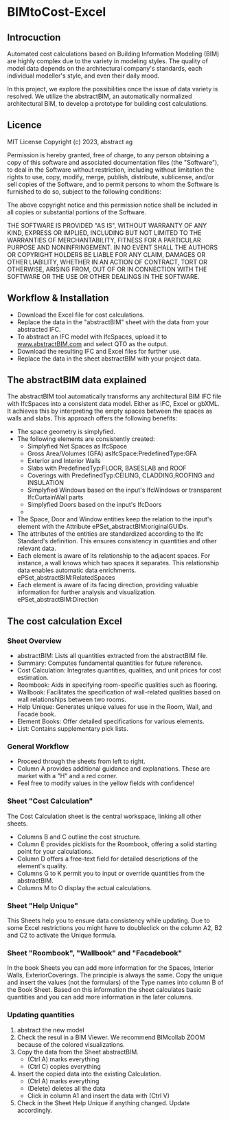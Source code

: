 # BIMtoCost-Excel

## Introcuction

Automated cost calculations based on Building Information Modeling (BIM) are highly complex due to the variety in modeling styles. The quality of model data depends on the architectural company's standards, each individual modeller's style, and even their daily mood.

In this project, we explore the possibilities once the issue of data variety is resolved. We utilize the abstractBIM, an automatically normalized architectural BIM, to develop a prototype for building cost calculations.

## Licence
MIT License
Copyright (c) 2023, abstract ag

Permission is hereby granted, free of charge, to any person obtaining a copy
of this software and associated documentation files (the "Software"), to deal
in the Software without restriction, including without limitation the rights
to use, copy, modify, merge, publish, distribute, sublicense, and/or sell
copies of the Software, and to permit persons to whom the Software is
furnished to do so, subject to the following conditions:

The above copyright notice and this permission notice shall be included in all
copies or substantial portions of the Software.

THE SOFTWARE IS PROVIDED "AS IS", WITHOUT WARRANTY OF ANY KIND, EXPRESS OR
IMPLIED, INCLUDING BUT NOT LIMITED TO THE WARRANTIES OF MERCHANTABILITY,
FITNESS FOR A PARTICULAR PURPOSE AND NONINFRINGEMENT. IN NO EVENT SHALL THE
AUTHORS OR COPYRIGHT HOLDERS BE LIABLE FOR ANY CLAIM, DAMAGES OR OTHER
LIABILITY, WHETHER IN AN ACTION OF CONTRACT, TORT OR OTHERWISE, ARISING FROM,
OUT OF OR IN CONNECTION WITH THE SOFTWARE OR THE USE OR OTHER DEALINGS IN THE
SOFTWARE.

## Workflow & Installation
- Download the Excel file for cost calculations.
- Replace the data in the "abstractBIM" sheet with the data from your abstracted IFC.
- To abstract an IFC model with IfcSpaces, upload it to www.abstractBIM.com and select QTO as the output.
- Download the resulting IFC and Excel files for further use.
- Replace the data in the sheet abstractBIM with your project data.

## The abstractBIM data explained
The abstractBIM tool automatically transforms any architectural BIM IFC file with IfcSpaces into a consistent data model. Either as IFC, Excel or gbXML. It achieves this by interpreting the empty spaces between the spaces as walls and slabs. This approach offers the following benefits:

- The space geometry is simplyfied.
- The following elements are consistently created:
	- Simplyfied Net Spaces as IfcSpace
	- Gross Area/Volumes (GFA) asIfcSpace:PredefinedType:GFA
	- Exterior and Interior Walls
	- Slabs with PredefinedTyp:FLOOR, BASESLAB and ROOF
	- Coverings with PredefinedTyp:CEILING, CLADDING,ROOFING and INSULATION
	- Simplyfied Windows based on the input's IfcWindows or transparent IfcCurtainWall parts
	- Simplyfied Doors based on the input's IfcDoors
	- 
- The Space, Door and Window entities keep the relation to the input's element with the Attribute ePSet_abstractBIM:originalGUIDs.
- The attributes of the entities are standardized according to the Ifc Standard's definition. This ensures consistency in quantities and other relevant data.
- Each element is aware of its relationship to the adjacent spaces. For instance, a wall knows which two spaces it separates. This relationship data enables automatic data enrichments. ePSet_abstractBIM:RelatedSpaces
- Each element is aware of its facing direction, providing valuable information for further analysis and visualization. ePSet_abstractBIM:Direction 

## The cost calculation Excel

### Sheet Overview
- abstractBIM: Lists all quantities extracted from the abstractBIM file.
- Summary: Computes fundamental quantities for future reference.
- Cost Calculation: Integrates quantities, qualities, and unit prices for cost estimation.
- Roombook: Aids in specifying room-specific qualities such as flooring.
- Wallbook: Facilitates the specification of wall-related qualities based on wall relationships between two rooms.
- Help Unique: Generates unique values for use in the Room, Wall, and Facade book.
- Element Books: Offer detailed specifications for various elements.
- List: Contains supplementary pick lists.

### General Workflow
- Proceed through the sheets from left to right.
- Column A provides additional guidance and explanations. These are market with a "H" and a red corner.
- Feel free to modify values in the yellow fields with confidence!

### Sheet "Cost Calculation"
The Cost Calculation sheet is the central workspace, linking all other sheets.

- Columns B and C outline the cost structure.
- Column E provides picklists for the Roombook, offering a solid starting point for your calculations.
- Column D offers a free-text field for detailed descriptions of the element's quality.
- Columns G to K permit you to input or override quantities from the abstractBIM.
- Columns M to O display the actual calculations.

### Sheet "Help Unique"
This Sheets help you to ensure data consistency while updating.
Due to some Excel restrictions you might have to doubleclick on the column A2, B2 and C2 to activate the Unique formula.

### Sheet "Roombook", "Wallbook" and "Facadebook"

In the book Sheets you can add more information for the Spaces, Interior Walls, ExteriorCoverings. The principle is always the same. Copy the unique and insert the values (not the formulars)  of the Type names  into column B of the Book Sheet. Based on this information the sheet calculates basic quantities and you can add more information in the later columns.

### Updating quantities

1. abstract the new model
2. Check the resul in a BIM Viewer. We recommend BIMcollab ZOOM because of the colored visualizations.
3. Copy the data from the Sheet abstractBIM. 
	- (Ctrl A) marks everything
	- (Ctrl C) copies everything
4. Insert the copied data into the existing Calculation. 
	- (Ctrl A) marks everything
	- (Delete) deletes all the data
	- Click in column A1 and insert the data with (Ctrl V) 
5. Check in the Sheet Help Unique if anything changed. Update accordingly.
